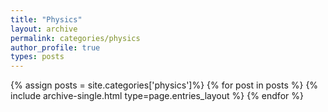 ```yaml
---
title: "Physics"
layout: archive
permalink: categories/physics
author_profile: true
types: posts
---
```


{% assign posts = site.categories['physics']%}
{% for post in posts %}
  {% include archive-single.html type=page.entries_layout %}
{% endfor %}